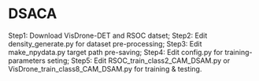 # DSACA
Step1: Download VisDrone-DET and RSOC datset;
Step2: Edit density_generate.py for dataset pre-processing;
Step3: Edit make_npydata.py target path pre-saving;
Step4: Edit config.py for training-parameters seting;
Step5: Edit RSOC_train_class2_CAM_DSAM.py or VisDrone_train_class8_CAM_DSAM.py for training & testing.

